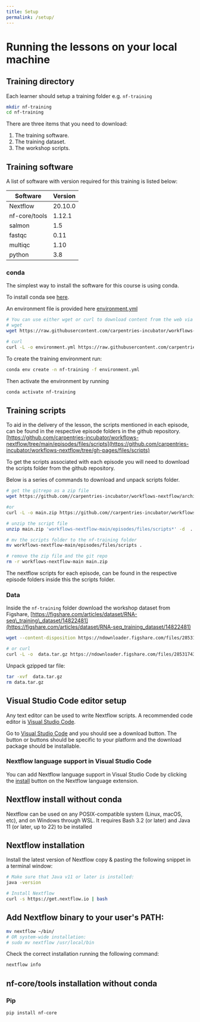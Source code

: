 ```yaml
---
title: Setup
permalink: /setup/
---
```





# Running the lessons on your local machine

## Training directory

Each learner should setup a training folder e.g. `nf-training`

```bash
mkdir nf-training
cd nf-training
```


There are three items that you need to download:


1. The training software.
2. The training dataset.
3. The workshop scripts.



## Training software

A list of software with version required for this training is listed below:

|Software|Version|
|--------|-------|
|Nextflow|20.10.0|
|nf-core/tools|1.12.1|
|salmon|1.5|
|fastqc|0.11|
|multiqc|1.10|
|python|3.8|

### conda

The simplest way to install the software for this course is using conda.


To install conda see [here](https://carpentries-incubator.github.io/introduction-to-conda-for-data-scientists/setup/). 

An environment file is provided here [environment.yml](https://raw.githubusercontent.com/carpentries-incubator/workflows-nextflow/main/episodes/data/environment.yml)

```bash
# You can use either wget or curl to download content from the web via the command line.
# wget
wget https://raw.githubusercontent.com/carpentries-incubator/workflows-nextflow/main/episodes/data/environment.yml

# curl 
curl -L -o environment.yml https://raw.githubusercontent.com/carpentries-incubator/workflows-nextflow/main/episodes/data/environment.yml
```

To create the training environment run:

```bash
conda env create -n nf-training -f environment.yml
```

Then activate the environment by running

```bash
conda activate nf-training
```

## Training scripts


To aid in the delivery of the lesson, the scripts mentioned in each episode, can be found in the respective episode folders in the github repository.
[https://github.com/carpentries-incubator/workflows-nextflow/tree/main/episodes/files/scripts](https://github.com/carpentries-incubator/workflows-nextflow/tree/gh-pages/files/scripts)

To get the scripts associated with each episode you will need to download the scripts folder from the github repository.

Below is a series of commands to download and unpack scripts folder.

```bash
# get the gitrepo as a zip file
wget https://github.com//carpentries-incubator/workflows-nextflow/archive/main.zip

#or
curl -L -o main.zip https://github.com//carpentries-incubator/workflows-nextflow/archive/main.zip

# unzip the script file
unzip main.zip 'workflows-nextflow-main/episodes/files/scripts*' -d  .

# mv the scripts folder to the nf-training folder 
mv workflows-nextflow-main/episodes/files/scripts .

# remove the zip file and the git repo
rm -r workflows-nextflow-main main.zip
```

The nextflow scripts for each episode, can be found in the respective episode folders inside this the scripts folder.


### Data

Inside the `nf-training` folder download the workshop dataset from Figshare, [https://figshare.com/articles/dataset/RNA-seq\_training\_dataset/14822481](https://figshare.com/articles/dataset/RNA-seq_training_dataset/14822481)

```bash
wget --content-disposition https://ndownloader.figshare.com/files/28531743

# or curl
curl -L -o  data.tar.gz https://ndownloader.figshare.com/files/28531743
```

Unpack gzipped tar file:

```bash
tar -xvf  data.tar.gz
rm data.tar.gz
```

## Visual Studio Code editor setup

Any text editor can be used to write Nextflow scripts. A recommended  code editor is [Visual Studio Code](https://code.visualstudio.com/).

Go to [Visual Studio Code](https://code.visualstudio.com/) and you should see a download button. The button or buttons should be specific to your platform and the download package should be  installable.


### Nextflow language support in Visual Studio Code

You can add Nextflow language support in Visual Studio Code by clicking the [install](https://marketplace.visualstudio.com/items?itemName=nextflow.nextflow) button on the Nextflow language extension.


## Nextflow install without conda

Nextflow can be used on any POSIX-compatible system (Linux, macOS, etc), and on Windows through WSL. It requires Bash 3.2 (or later) and Java 11 (or later, up to 22) to be installed

## Nextflow installation

Install the latest version of Nextflow copy \& pasting the following snippet in a terminal window:

```bash
# Make sure that Java v11 or later is installed:
java -version

# Install Nextflow
curl -s https://get.nextflow.io | bash
```

## Add Nextflow binary to your user's PATH:

```bash
mv nextflow ~/bin/
# OR system-wide installation:
# sudo mv nextflow /usr/local/bin
```

Check the correct installation running the following command:

```bash
nextflow info
```

## nf-core/tools installation without conda

### Pip

```bash
pip install nf-core
```




